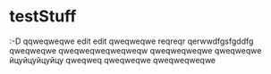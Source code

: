 # testStuff
:-D
qqweqweqwe
 edit edit
qweqweqwe
reqreqr
qerwwdfgsfgddfg
qweqweqwe
qweqweqweqweqweqw
qweqweqweqwe
qweqweqwe
йцуйцуйцуйцу
qweqweq
qweqweqwe
qweqweqweqwe

